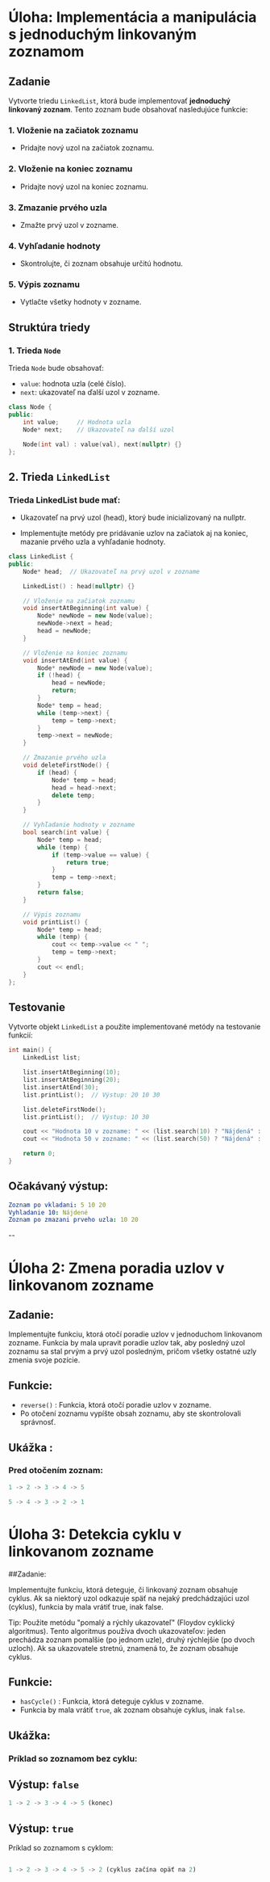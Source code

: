 # Úloha: Implementácia a manipulácia s jednoduchým linkovaným zoznamom

## Zadanie

Vytvorte triedu `LinkedList`, ktorá bude implementovať **jednoduchý linkovaný zoznam**. Tento zoznam bude obsahovať nasledujúce funkcie:

### 1. Vloženie na začiatok zoznamu
- Pridajte nový uzol na začiatok zoznamu.

### 2. Vloženie na koniec zoznamu
- Pridajte nový uzol na koniec zoznamu.

### 3. Zmazanie prvého uzla
- Zmažte prvý uzol v zozname.

### 4. Vyhľadanie hodnoty
- Skontrolujte, či zoznam obsahuje určitú hodnotu.

### 5. Výpis zoznamu
- Vytlačte všetky hodnoty v zozname.

## Struktúra triedy

### 1. Trieda `Node`
Trieda `Node` bude obsahovať:
- `value`: hodnota uzla (celé číslo).
- `next`: ukazovateľ na ďalší uzol v zozname.

```cpp
class Node {
public:
    int value;     // Hodnota uzla
    Node* next;    // Ukazovateľ na ďalší uzol

    Node(int val) : value(val), next(nullptr) {}
};
```

## 2. Trieda `LinkedList`

### Trieda LinkedList bude mať:

- Ukazovateľ na prvý uzol (head), ktorý bude inicializovaný na nullptr.

- Implementujte metódy pre pridávanie uzlov na začiatok aj na koniec, mazanie prvého uzla a vyhľadanie hodnoty.


```cpp
class LinkedList {
public:
    Node* head;  // Ukazovateľ na prvý uzol v zozname

    LinkedList() : head(nullptr) {}

    // Vloženie na začiatok zoznamu
    void insertAtBeginning(int value) {
        Node* newNode = new Node(value);
        newNode->next = head;
        head = newNode;
    }

    // Vloženie na koniec zoznamu
    void insertAtEnd(int value) {
        Node* newNode = new Node(value);
        if (!head) {
            head = newNode;
            return;
        }
        Node* temp = head;
        while (temp->next) {
            temp = temp->next;
        }
        temp->next = newNode;
    }

    // Zmazanie prvého uzla
    void deleteFirstNode() {
        if (head) {
            Node* temp = head;
            head = head->next;
            delete temp;
        }
    }

    // Vyhľadanie hodnoty v zozname
    bool search(int value) {
        Node* temp = head;
        while (temp) {
            if (temp->value == value) {
                return true;
            }
            temp = temp->next;
        }
        return false;
    }

    // Výpis zoznamu
    void printList() {
        Node* temp = head;
        while (temp) {
            cout << temp->value << " ";
            temp = temp->next;
        }
        cout << endl;
    }
};
```

## Testovanie

Vytvorte objekt `LinkedList` a použite implementované metódy na testovanie funkcií:

```cpp
int main() {
    LinkedList list;

    list.insertAtBeginning(10);
    list.insertAtBeginning(20);
    list.insertAtEnd(30);
    list.printList();  // Výstup: 20 10 30

    list.deleteFirstNode();
    list.printList();  // Výstup: 10 30

    cout << "Hodnota 10 v zozname: " << (list.search(10) ? "Nájdená" : "Nenájdená") << endl;
    cout << "Hodnota 50 v zozname: " << (list.search(50) ? "Nájdená" : "Nenájdená") << endl;

    return 0;
}
```

## Očakávaný výstup:

```yaml
Zoznam po vkladani: 5 10 20 
Vyhladanie 10: Nájdené
Zoznam po zmazani prveho uzla: 10 20
```

--

# Úloha 2: Zmena poradia uzlov v linkovanom zozname

## Zadanie:

Implementujte funkciu, ktorá otočí poradie uzlov v jednoduchom linkovanom zozname. Funkcia by mala upravit poradie uzlov tak, aby posledný uzol zoznamu sa stal prvým a prvý uzol posledným, pričom všetky ostatné uzly zmenia svoje pozície.

## Funkcie:

- `reverse()` : Funkcia, ktorá otočí poradie uzlov v zozname.
- Po otočení zoznamu vypíšte obsah zoznamu, aby ste skontrolovali správnosť.

## Ukážka : 

### Pred otočením zoznam:

```rust
1 -> 2 -> 3 -> 4 -> 5
```

```rust
5 -> 4 -> 3 -> 2 -> 1
```


# Úloha 3: Detekcia cyklu v linkovanom zozname

##Zadanie:

Implementujte funkciu, ktorá deteguje, či linkovaný zoznam obsahuje cyklus. Ak sa niektorý uzol odkazuje späť na nejaký predchádzajúci uzol (cyklus), funkcia by mala vrátiť true, inak false.

Tip: Použite metódu "pomalý a rýchly ukazovateľ" (Floydov cyklický algoritmus). Tento algoritmus používa dvoch ukazovateľov: jeden prechádza zoznam pomalšie (po jednom uzle), druhý rýchlejšie (po dvoch uzloch). Ak sa ukazovatele stretnú, znamená to, že zoznam obsahuje cyklus.

## Funkcie:

- `hasCycle()` : Funkcia, ktorá deteguje cyklus v zozname.
- Funkcia by mala vrátiť `true`, ak zoznam obsahuje cyklus, inak `false`.

## Ukážka:

### Príklad so zoznamom bez cyklu:

## Výstup: `false`

```rust
1 -> 2 -> 3 -> 4 -> 5 (konec)
```

## Výstup: `true`

Príklad so zoznamom s cyklom:

```rust

1 -> 2 -> 3 -> 4 -> 5 -> 2 (cyklus začína opäť na 2)

```












